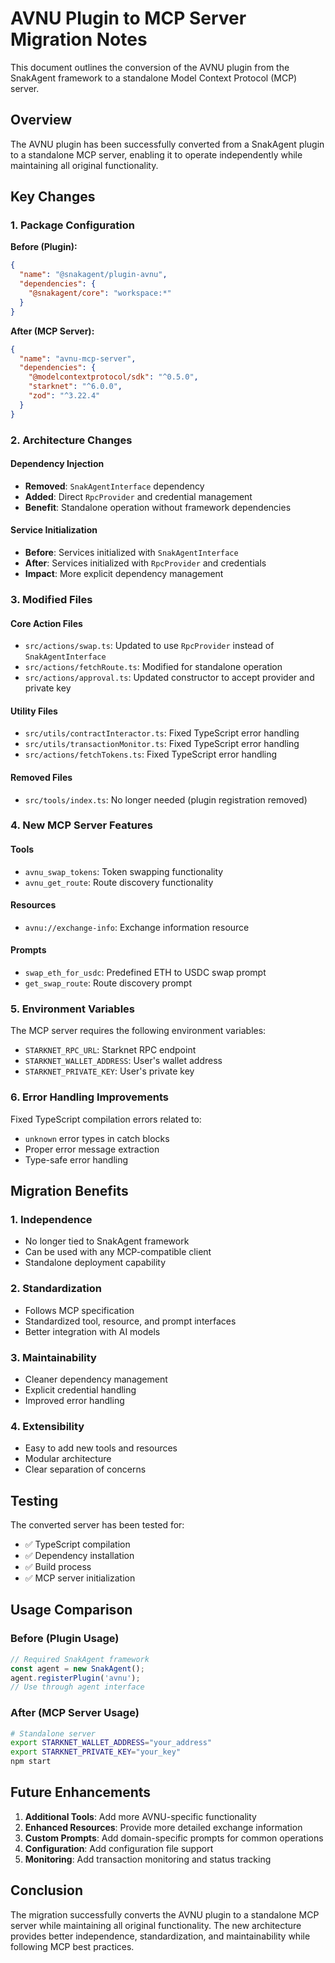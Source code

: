 # AVNU Plugin to MCP Server Migration Notes

This document outlines the conversion of the AVNU plugin from the SnakAgent framework to a standalone Model Context Protocol (MCP) server.

## Overview

The AVNU plugin has been successfully converted from a SnakAgent plugin to a standalone MCP server, enabling it to operate independently while maintaining all original functionality.

## Key Changes

### 1. Package Configuration

**Before (Plugin):**
```json
{
  "name": "@snakagent/plugin-avnu",
  "dependencies": {
    "@snakagent/core": "workspace:*"
  }
}
```

**After (MCP Server):**
```json
{
  "name": "avnu-mcp-server",
  "dependencies": {
    "@modelcontextprotocol/sdk": "^0.5.0",
    "starknet": "^6.0.0",
    "zod": "^3.22.4"
  }
}
```

### 2. Architecture Changes

#### Dependency Injection
- **Removed**: `SnakAgentInterface` dependency
- **Added**: Direct `RpcProvider` and credential management
- **Benefit**: Standalone operation without framework dependencies

#### Service Initialization
- **Before**: Services initialized with `SnakAgentInterface`
- **After**: Services initialized with `RpcProvider` and credentials
- **Impact**: More explicit dependency management

### 3. Modified Files

#### Core Action Files
- `src/actions/swap.ts`: Updated to use `RpcProvider` instead of `SnakAgentInterface`
- `src/actions/fetchRoute.ts`: Modified for standalone operation
- `src/actions/approval.ts`: Updated constructor to accept provider and private key

#### Utility Files
- `src/utils/contractInteractor.ts`: Fixed TypeScript error handling
- `src/utils/transactionMonitor.ts`: Fixed TypeScript error handling
- `src/actions/fetchTokens.ts`: Fixed TypeScript error handling

#### Removed Files
- `src/tools/index.ts`: No longer needed (plugin registration removed)

### 4. New MCP Server Features

#### Tools
- `avnu_swap_tokens`: Token swapping functionality
- `avnu_get_route`: Route discovery functionality

#### Resources
- `avnu://exchange-info`: Exchange information resource

#### Prompts
- `swap_eth_for_usdc`: Predefined ETH to USDC swap prompt
- `get_swap_route`: Route discovery prompt

### 5. Environment Variables

The MCP server requires the following environment variables:
- `STARKNET_RPC_URL`: Starknet RPC endpoint
- `STARKNET_WALLET_ADDRESS`: User's wallet address
- `STARKNET_PRIVATE_KEY`: User's private key

### 6. Error Handling Improvements

Fixed TypeScript compilation errors related to:
- `unknown` error types in catch blocks
- Proper error message extraction
- Type-safe error handling

## Migration Benefits

### 1. Independence
- No longer tied to SnakAgent framework
- Can be used with any MCP-compatible client
- Standalone deployment capability

### 2. Standardization
- Follows MCP specification
- Standardized tool, resource, and prompt interfaces
- Better integration with AI models

### 3. Maintainability
- Cleaner dependency management
- Explicit credential handling
- Improved error handling

### 4. Extensibility
- Easy to add new tools and resources
- Modular architecture
- Clear separation of concerns

## Testing

The converted server has been tested for:
- ✅ TypeScript compilation
- ✅ Dependency installation
- ✅ Build process
- ✅ MCP server initialization

## Usage Comparison

### Before (Plugin Usage)
```typescript
// Required SnakAgent framework
const agent = new SnakAgent();
agent.registerPlugin('avnu');
// Use through agent interface
```

### After (MCP Server Usage)
```bash
# Standalone server
export STARKNET_WALLET_ADDRESS="your_address"
export STARKNET_PRIVATE_KEY="your_key"
npm start
```

## Future Enhancements

1. **Additional Tools**: Add more AVNU-specific functionality
2. **Enhanced Resources**: Provide more detailed exchange information
3. **Custom Prompts**: Add domain-specific prompts for common operations
4. **Configuration**: Add configuration file support
5. **Monitoring**: Add transaction monitoring and status tracking

## Conclusion

The migration successfully converts the AVNU plugin to a standalone MCP server while maintaining all original functionality. The new architecture provides better independence, standardization, and maintainability while following MCP best practices.
